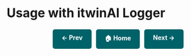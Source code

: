 
# Usage with itwinAI Logger



<div style="display: flex; justify-content: center; gap: 10px; margin-top: 20px;">
    <a href="usage_lightning.md" style="text-decoration: none; background-color: #006269; color: white; padding: 10px 20px; border-radius: 5px; font-weight: bold; transition: 0.3s;">← Prev</a>
    <a href="." style="text-decoration: none; background-color: #006269; color: white; padding: 10px 20px; border-radius: 5px; font-weight: bold; transition: 0.3s;">🏠 Home</a>
    <a href="prov_getters_example.md" style="text-decoration: none; background-color: #006269; color: white; padding: 10px 20px; border-radius: 5px; font-weight: bold; transition: 0.3s;">Next →</a>
</div>